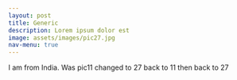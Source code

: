 ```yaml
---
layout: post
title: Generic
description: Lorem ipsum dolor est
image: assets/images/pic27.jpg
nav-menu: true
---
```


I am from India. Was pic11 changed to 27 back to 11 then back to 27
